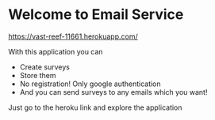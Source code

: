 # Welcome to Email Service
https://vast-reef-11661.herokuapp.com/

With this application you can
 - Create surveys
 - Store them
 - No registration! Only google authentication 
 - And you can send surveys to any emails which you want!
 
Just go to the heroku link and explore the application
